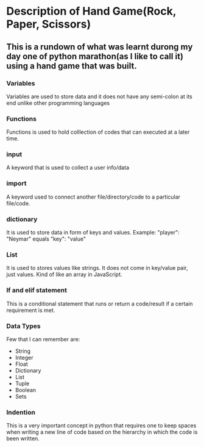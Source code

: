 # Description of Hand Game(Rock, Paper, Scissors)
## This is a rundown of what was learnt durong my day one of python marathon(as I like to call it) using a hand game that was built.

### Variables
Variables are used to store data and it does not have any semi-colon at its end unlike other programming languages

### Functions
Functions is used to hold colllection of codes that can executed at a later time.

### input
A keyword that is used to collect a user info/data

### import
A keyword used to connect another file/directory/code to a particular file/code.

### dictionary
It is used to store data in form of keys and values. Example: "player": "Neymar" equals "key": "value"

### List
It is used to stores values like strings. It does not come in key/value pair, just values. Kind of like an array in JavaScript.

### If and elif statement
This is a conditional statement that runs or return a code/result if a certain requirement is met.

### Data Types
Few that I can remember are:
- String
- Integer
- Float
- Dictionary
- List
- Tuple
- Boolean
- Sets

### Indention
This is a very important concept in python that requires one to keep spaces when writing a new line of code based on the hierarchy in which the code is been written.
